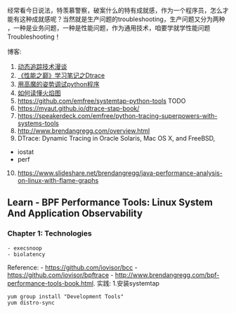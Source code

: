 经常看今日说法，特羡慕警察，破案什么的特有成就感，作为一个程序员，怎么才能有这种成就感呢？当然就是生产问题的troubleshooting，生产问题又分为两种
，一种是业务问题，一种是性能问题，作为通用技术，咱要学就学性能问题Troubleshooting！

博客:
1. [动态追踪技术漫谈](https://blog.openresty.com.cn/cn/dynamic-tracing/)
2. [《性能之巅》学习笔记之Dtrace](https://zhuanlan.zhihu.com/p/71437161)
3. [用高魔的姿势调试python程序](https://github.com/jin10086/pycon_2016/blob/master/sh/4%20%E3%80%8A%E7%94%A8%E9%AB%98%E9%AD%94%E7%9A%84%E5%A7%BF%E5%8A%BF%E8%B0%83%20python%20%E7%A8%8B%E5%BA%8F%E3%80%8B%E9%83%AD%E6%B5%A9%E5%B7%9D.pdf)
4. [如何读懂火焰图](http://www.ruanyifeng.com/blog/2017/09/flame-graph.html)
5. https://github.com/emfree/systemtap-python-tools TODO
6. https://myaut.github.io/dtrace-stap-book/
7. https://speakerdeck.com/emfree/python-tracing-superpowers-with-systems-tools
8. http://www.brendangregg.com/overview.html
9. DTrace: Dynamic Tracing in Oracle Solaris, Mac OS X, and FreeBSD,
- iostat
- perf
10. https://www.slideshare.net/brendangregg/java-performance-analysis-on-linux-with-flame-graphs


## Learn - BPF Performance Tools: Linux System And Application Observability
### Chapter 1: Technologies


    - execsnoop
    - biolatency

Reference:
    - https://github.com/iovisor/bcc
    - https://github.com/iovisor/bpftrace
    - http://www.brendangregg.com/bpf-performance-tools-book.html.
实践:
1.安装systemtap
```shell script
yum group install "Development Tools"
yum distro-sync
```